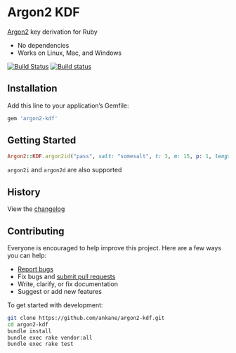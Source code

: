 # Argon2 KDF

[Argon2](https://github.com/P-H-C/phc-winner-argon2) key derivation for Ruby

- No dependencies
- Works on Linux, Mac, and Windows

[![Build Status](https://travis-ci.org/ankane/argon2-kdf.svg?branch=master)](https://travis-ci.org/ankane/argon2-kdf) [![Build status](https://ci.appveyor.com/api/projects/status/97dt08xomsq2rsar/branch/master?svg=true)](https://ci.appveyor.com/project/ankane/argon2-kdf/branch/master)

## Installation

Add this line to your application’s Gemfile:

```ruby
gem 'argon2-kdf'
```

## Getting Started

```ruby
Argon2::KDF.argon2id("pass", salt: "somesalt", t: 3, m: 15, p: 1, length: 32)
```

`argon2i` and `argon2d` are also supported

## History

View the [changelog](https://github.com/ankane/argon2-kdf/blob/master/CHANGELOG.md)

## Contributing

Everyone is encouraged to help improve this project. Here are a few ways you can help:

- [Report bugs](https://github.com/ankane/argon2-kdf/issues)
- Fix bugs and [submit pull requests](https://github.com/ankane/argon2-kdf/pulls)
- Write, clarify, or fix documentation
- Suggest or add new features

To get started with development:

```sh
git clone https://github.com/ankane/argon2-kdf.git
cd argon2-kdf
bundle install
bundle exec rake vendor:all
bundle exec rake test
```
